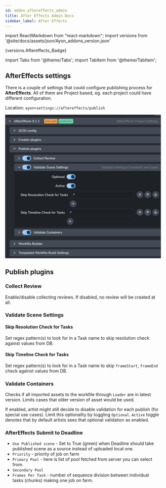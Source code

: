 ```yaml
---
id: addon_aftereffects_admin
title: After Effects Admin Docs
sidebar_label: After Effects
---
```


import ReactMarkdown from "react-markdown";
import versions from '@site/docs/assets/json/Ayon_addons_version.json'

<ReactMarkdown>
{versions.Aftereffects_Badge}
</ReactMarkdown>

import Tabs from '@theme/Tabs';
import TabItem from '@theme/TabItem';

## AfterEffects settings

There is a couple of settings that could configure publishing process for **AfterEffects**.
All of them are Project based, eg. each project could have different configuration.

Location: `ayon+settings://aftereffects/publish`

![AfterEffects Project Settings](assets/aftereffects/admin/admin_hosts_aftereffects_settings.png)

## Publish plugins

### Collect Review
Enable/disable collecting reviews. If disabled, no review will be created at all. 

### Validate Scene Settings

#### Skip Resolution Check for Tasks

Set regex pattern(s) to look for in a Task name to skip resolution check against values from DB.

#### Skip Timeline Check for Tasks

Set regex pattern(s) to look for in a Task name to skip `frameStart`, `frameEnd` check against values from DB.

### Validate Containers
Checks if all imported assets to the workfile through `Loader` are in latest version. Limits cases that older version of asset would be used.

If enabled, artist might still decide to disable validation for each publish (for special use cases).
Limit this optionality by toggling `Optional`.
`Active` toggle denotes that by default artists sees that optional validation as enabled.

### AfterEffects Submit to Deadline

* `Use Published scene` - Set to True (green) when Deadline should take published scene as a source instead of uploaded local one.
* `Priority` - priority of job on farm
* `Primary Pool` - here is list of pool fetched from server you can select from.
* `Secondary Pool`
* `Frames Per Task` - number of sequence division between individual tasks (chunks)
making one job on farm.